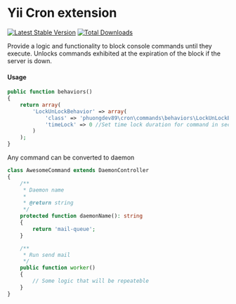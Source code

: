 Yii Cron extension
==================

[![Latest Stable Version](https://poser.pugx.org/phuongdev89/yii2-cron/v/stable)](https://packagist.org/packages/phuongdev89/yii2-cron) [![Total Downloads](https://poser.pugx.org/phuongdev89/yii2-cron/downloads)](https://packagist.org/packages/phuongdev89/yii2-cron)

Provide a logic and functionality to block console commands until they execute. 
Unlocks commands exhibited at the expiration of the block if the server is down.

#### Usage
```php
public function behaviors()
{
    return array(
        'LockUnLockBehavior' => array(
            'class' => 'phuongdev89\cron\commands\behaviors\LockUnLockBehavior',
            'timeLock' => 0 //Set time lock duration for command in seconds
        )
    );
}
```

Any command can be converted to daemon
```php
class AwesomeCommand extends DaemonController
{
    /**
     * Daemon name
     *
     * @return string
     */
    protected function daemonName(): string
    {
        return 'mail-queue';
    }

    /**
     * Run send mail
     */
    public function worker()
    {
        // Some logic that will be repeateble 
    }
}
```
